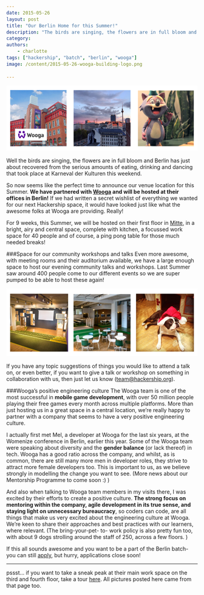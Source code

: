 ```yaml
---
date: 2015-05-26
layout: post
title: "Our Berlin Home for this Summer!"
description: "The birds are singing, the flowers are in full bloom and Berlin has just about recovered from the serious amounts of eating, drinking and dancing that took place at Karneval der Kulturen this weekend. So now seems like the perfect time to announce our venue location for this Summer..."
category:
authors:
    - charlotte
tags: ["hackership", "batch", "berlin", "wooga"]
image: /content/2015-05-26-wooga-building-logo.png

---
```

![Wooga](/content/2015-05-26-wooga-building-logo.png)

Well the birds are singing, the flowers are in full bloom and Berlin has just about recovered from the serious amounts of eating, drinking and dancing that took place at Karneval der Kulturen this weekend.

So now seems like the perfect time to announce our venue location for this Summer. **We have partnered with [Wooga](http://www.wooga.com/) and will be hosted at their offices in Berlin!**  If we had written a secret wishlist of everything we wanted for our next Hackership space, it would have looked just like  what the awesome folks at Wooga are providing. Really!

For 9 weeks, this Summer, we will be hosted on their first floor in [Mitte](https://www.google.com/maps?q=Saarbr%C3%BCcker+Str+38,+Berlin&hl=en&ie=UTF8&sll=52.530102,13.419391&sspn=0.015273,0.033388&t=v&hnear=Saarbr%C3%BCcker+Stra%C3%9Fe+38,+Prenzlauer+Berg+10405+Berlin,+Germany&z=17), in a bright, airy and central space, complete with kitchen, a focussed work space for 40 people and of course, a ping pong table for those much needed breaks!

###Space for our community workshops and talks
Even more awesome, with meeting rooms and their auditorium available, we have a large enough space to host our evening community talks and workshops. Last Summer saw around 400 people come to our different events so we are super pumped to be able to host these again!

![Wooga office!](/content/2015-05-26-wooga-space-white.png)

If you have any topic suggestions of things you would like to attend a talk on, or even better, if you want to give a talk or workshop on something in collaboration with us, then just let us know (team@hackership.org).

###Wooga’s positive engineering culture
The Wooga  team is one of the most successful in **mobile game development**, with over 50 million people playing their free games every month across multiple platforms. More than just hosting us in a great space in a central location, we’re really happy to partner with a company that seems to have a very positive engineering culture.

I actually first met Mel, a developer at Wooga for the last six years, at the Womenize conference in Berlin, earlier this year.  Some of the Wooga team were speaking about diversity and the **gender balance** (or lack thereof) in tech. Wooga has a  good ratio across the company, and whilst, as is common, there are still many more men in developer roles, they strive to attract more female developers too. This is important to us, as we believe strongly in modelling the change you want to see. (More news about our Mentorship Programme to come soon :) )

And also when talking to Wooga team members in my visits there, I was excited by their efforts to create a positive culture. **The strong focus on mentoring within the company, agile development in its true sense, and staying light on unnecessary bureaucracy**, so coders can code, are all things that make us very excited about the engineering culture at Wooga. We’re keen to share their approaches and best practices with our learners, where relevant.  (The bring-your-pet- to- work policy is also pretty fun too, with about 9 dogs strolling around the staff of 250, across a few floors. )

If this all sounds awesome and you want to be a part of the Berlin batch- you can still [apply](http://hackership.org/apply), but hurry, applications close soon!

---

pssst… if you want to take a sneak peak at their main work space on the third and fourth floor, take a tour [here](http://www.wooga.com/jobs/office-tour/). All pictures posted here came from that page too.

